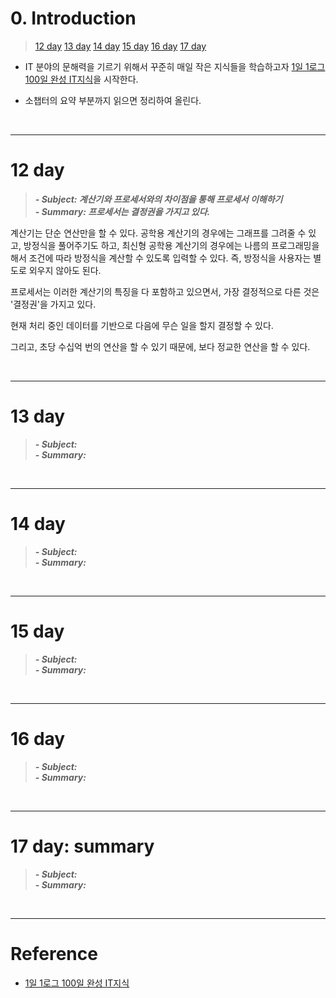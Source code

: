 # 0. Introduction

> [12 day](#12-day)
> [13 day](#13-day)
> [14 day](#14-day)
> [15 day](#15-day)
> [16 day](#16-day)
> [17 day](#17-day-summary)


- IT 분야의 문해력을 기르기 위해서 꾸준히 매일 작은 지식들을 학습하고자 [1일 1로그 100일 완성 IT지식](http://www.kyobobook.co.kr/product/detailViewKor.laf?ejkGb=KOR&mallGb=KOR&barcode=9788966263301&orderClick=LEa&Kc=)을 시작한다. 


- 소챕터의 요약 부분까지 읽으면 정리하여 올린다.

<br>

---

# 12 day

> **_- Subject: 계산기와 프로세서와의 차이점을 통해 프로세서 이해하기_**    
> **_- Summary: 프로세서는 결정권을 가지고 있다._**    

계산기는 단순 연산만을 할 수 있다. 공학용 계산기의 경우에는 그래프를 그려줄 수 있고, 방정식을 풀어주기도 하고, 최신형 공학용 계산기의 경우에는 나름의 프로그래밍을 해서 조건에 따라 방정식을 계산할 수 있도록 입력할 수 있다. 즉, 방정식을 사용자는 별도로 외우지 않아도 된다. 

프로세서는 이러한 계산기의 특징을 다 포함하고 있으면서, 가장 결정적으로 다른 것은 '결정권'을 가지고 있다. 

현재 처리 중인 데이터를 기반으로 다음에 무슨 일을 할지 결정할 수 있다. 

그리고, 초당 수십억 번의 연산을 할 수 있기 때문에, 보다 정교한 연산을 할 수 있다.  

<br>

---
# 13 day

> **_- Subject:_**    
> **_- Summary:_**    

<br>

---
# 14 day

> **_- Subject:_**    
> **_- Summary:_**    

<br>

---
# 15 day

> **_- Subject:_**    
> **_- Summary:_**    

<br>

---
# 16 day

> **_- Subject:_**    
> **_- Summary:_**    

<br>

---
# 17 day: summary

> **_- Subject:_**    
> **_- Summary:_**    



<br>

---
# Reference

- [1일 1로그 100일 완성 IT지식](http://www.kyobobook.co.kr/product/detailViewKor.laf?ejkGb=KOR&mallGb=KOR&barcode=9788966263301&orderClick=LEa&Kc=) 